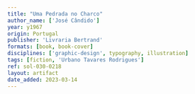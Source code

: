 ```yaml
---
title: "Uma Pedrada no Charco"
author_name: ['José Cândido']
year: y1967
origin: Portugal
publisher: 'Livraria Bertrand'
formats: [book, book-cover]
disciplines: ['graphic-design', typography, illustration]
tags: [fiction, 'Urbano Tavares Rodrigues']
ref: sol-030-0218
layout: artifact
date_added: 2023-03-14
---
```

